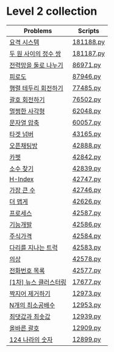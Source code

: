 # Level 2 collection

| Problems                                                                            | Scripts                |
| ----------------------------------------------------------------------------------- | ---------------------- |
| [요격 시스템](https://programmers.co.kr/learn/courses/30/lessons/181188)            | [181188.py](181188.py) |
| [두 원 사이의 정수 쌍](https://programmers.co.kr/learn/courses/30/lessons/181187)   | [181187.py](181187.py) |
| [전력망을 둘로 나누기](https://programmers.co.kr/learn/courses/30/lessons/86971)    | [86971.py](86971.py)   |
| [피로도](https://programmers.co.kr/learn/courses/30/lessons/87946)                  | [87946.py](87946.py)   |
| [행렬 테두리 회전하기](https://programmers.co.kr/learn/courses/30/lessons/77485)    | [77485.py](77485.py)   |
| [괄호 회전하기](https://programmers.co.kr/learn/courses/30/lessons/76502)           | [76502.py](76502.py)   |
| [멀쩡한 사각형](https://programmers.co.kr/learn/courses/30/lessons/62048)           | [62048.py](62048.py)   |
| [문자열 압축](https://programmers.co.kr/learn/courses/30/lessons/60057)             | [60057.py](60057.py)   |
| [타겟 넘버](https://programmers.co.kr/learn/courses/30/lessons/43165)               | [43165.py](43165.py)   |
| [오픈채팅방](https://programmers.co.kr/learn/courses/30/lessons/42888)              | [42888.py](42888.py)   |
| [카펫](https://programmers.co.kr/learn/courses/30/lessons/42842)                    | [42842.py](42842.py)   |
| [소수 찾기](https://programmers.co.kr/learn/courses/30/lessons/42839)               | [42839.py](42839.py)   |
| [H-Index](https://programmers.co.kr/learn/courses/30/lessons/42747)                 | [42747.py](42747.py)   |
| [가장 큰 수](https://programmers.co.kr/learn/courses/30/lessons/42746)              | [42746.py](42746.py)   |
| [더 맵게](https://programmers.co.kr/learn/courses/30/lessons/42626)                 | [42626.py](42626.py)   |
| [프로세스](https://programmers.co.kr/learn/courses/30/lessons/42587)                | [42587.py](42587.py)   |
| [기능개발](https://programmers.co.kr/learn/courses/30/lessons/42586)                | [42586.py](42586.py)   |
| [주식가격](https://programmers.co.kr/learn/courses/30/lessons/42584)                | [42584.py](42584.py)   |
| [다리를 지나는 트럭](https://programmers.co.kr/learn/courses/30/lessons/42583)      | [42583.py](42583.py)   |
| [의상](https://programmers.co.kr/learn/courses/30/lessons/42578)                    | [42578.py](42578.py)   |
| [전화번호 목록](https://programmers.co.kr/learn/courses/30/lessons/42577)           | [42577.py](42577.py)   |
| [\[1차\] 뉴스 클러스터링](https://programmers.co.kr/learn/courses/30/lessons/17677) | [17677.py](17677.py)   |
| [짝지어 제거하기](https://programmers.co.kr/learn/courses/30/lessons/12973)         | [12973.py](12973.py)   |
| [N개의 최소공배수](https://programmers.co.kr/learn/courses/30/lessons/12953)        | [12953.py](12953.py)   |
| [최댓값과 최솟값](https://programmers.co.kr/learn/courses/30/lessons/12939)         | [12939.py](12939.py)   |
| [올바른 괄호](https://programmers.co.kr/learn/courses/30/lessons/12909)             | [12909.py](12909.py)   |
| [124 나라의 숫자](https://programmers.co.kr/learn/courses/30/lessons/12899)         | [12899.py](12899.py)   |
